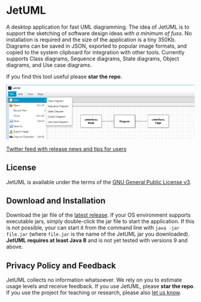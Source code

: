 # JetUML
A desktop application for fast UML diagramming. The idea of JetUML is to support the sketching of software design ideas *with a minimum of fuss*. No installation is required and the size of the application is a tiny 350Kb. Diagrams can be saved in JSON, exported to popular image formats, and copied to the system clipboard for integration with other tools. Currently supports Class diagrams, Sequence diagrams, State diagrams, Object diagrams, and Use case diagrams.

If you find this tool useful please **star the repo**.

![JetUML Class Diagram](docs/banner.png)

[Twitter feed with release news and tips for users](https://twitter.com/search?q=%40JetUML&src=typd&lang=en)

## License 

JetUML is available under the terms of the [GNU General Public License v3](https://www.gnu.org/licenses/gpl.html). 

## Download and Installation

Download the jar file of the [latest release](https://github.com/prmr/JetUML/releases). If your OS environment supports executable jars, simply double-click the jar file to start the application. If this is not possible, your can start it from the command line with `java -jar file.jar` (where `file.jar` is the name of the JetUML jar you downloaded). **JetUML requires at least Java 8** and is not yet tested with versions 9 and above.

## Privacy Policy and Feedback

JetUML collects no information whatsoever. We rely on you to estimate usage levels and receive feedback. If you use JetUML, please **star the repo**. If you use the project for teaching or research, please also [let us know](mailto:jetuml@cs.mcgill.ca). 

